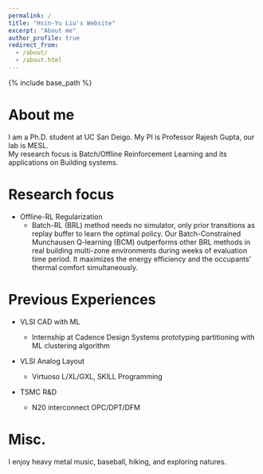 ```yaml
---
permalink: /
title: "Hsin-Yu Liu's Website"
excerpt: "About me"
author_profile: true
redirect_from: 
  - /about/
  - /about.html
---
```

{% include base_path %}

About me
======
I am a Ph.D. student at UC San Deigo. My PI is Professor Rajesh Gupta, our lab is MESL.  
My research focus is Batch/Offline Reinforcement Learning and its applications on Building systems.  

Research focus
======
* Offline-RL Regularization
  * Batch-RL (BRL) method needs no simulator, only prior transitions as replay buffer to learn the optimal policy. 
  Our Batch-Constrained Munchausen Q-learning (BCM) outperforms other BRL methods in real building multi-zone environments 
  during weeks of evaluation time period. It maximizes the energy efficiency and the occupants’ thermal comfort simultaneously.

Previous Experiences
======
* VLSI CAD with ML
  * Internship at Cadence Design Systems prototyping partitioning with ML clustering algorithm

* VLSI Analog Layout
  * Virtuoso L/XL/GXL, SKILL Programming

* TSMC R&D 
  * N20 interconnect OPC/DPT/DFM 

Misc.
======
I enjoy heavy metal music, baseball, hiking, and exploring natures.